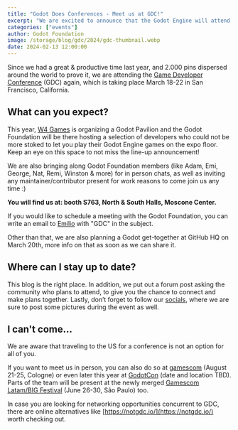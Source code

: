 ```yaml
---
title: "Godot Does Conferences - Meet us at GDC!"
excerpt: "We are excited to announce that the Godot Engine will attend the 2024 Game Developers Conference (March 18-22)."
categories: ["events"]
author: Godot Foundation
image: /storage/blog/gdc/2024/gdc-thumbnail.webp
date: 2024-02-13 12:00:00
---
```


Since we had a great & productive time last year, and 2.000 pins dispersed around the world to prove it, we are attending the [Game Developer Conference](https://gdconf.com/) (GDC) again, which is taking place March 18-22 in San Francisco, California. 

## What can you expect? 

This year, [W4 Games](https://w4games.com/) is organizing a Godot Pavilion and the Godot Foundation will be there hosting a selection of developers who could not be more stoked to let you play their Godot Engine games on the expo floor. Keep an eye on this space to not miss the line-up announcement! 

We are also bringing along Godot Foundation members (like Adam, Emi, George, Nat, Remi, Winston & more) for in person chats, as well as inviting any maintainer/contributor present for work reasons to come join us any time :)

**You will find us at: booth S763, North & South Halls, Moscone Center.**

If you would like to schedule a meeting with the Godot Foundation, you can write an email to [Emilio](mailto:emilio@godotengine.org) with "GDC" in the subject.

Other than that, we are also planning a Godot get-together at GitHub HQ on March 20th, more info on that as soon as we can share it.

## Where can I stay up to date?

This blog is the right place. In addition, we put out a forum post <link> asking the community who plans to attend, to give you the chance to connect and make plans together. Lastly, don’t forget to follow our [socials](https://linkin.bio/godot), where we are sure to post some pictures during the event as well.

## I can't come…

We are aware that traveling to the US for a conference is not an option for all of you.
 
If you want to meet us in person, you can also do so at [gamescom](https://b2b.gamescom.global/gamescom/the-gamescom/) (August 21-25, Cologne) or even later this year at [GodotCon](https://conference.godotengine.org/) (date and location TBD). Parts of the team will be present at the newly merged [Gamescom Latam/BIG Festival](https://latam.gamescom.global/en/home/) (June 26-30, São Paulo) too.

In case you are looking for networking opportunities concurrent to GDC, there are online alternatives like [https://notgdc.io/](https://notgdc.io/) worth checking out.